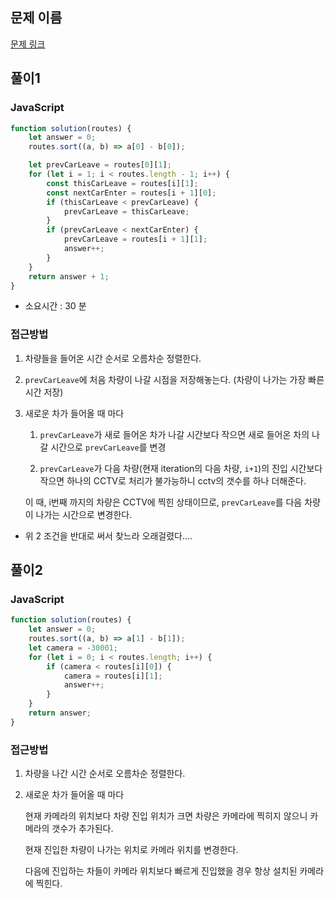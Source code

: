 ## 문제 이름

[문제 링크](https://programmers.co.kr/learn/courses/30/lessons/42884?language=javascript)

## 풀이1

### JavaScript

```javascript
function solution(routes) {
    let answer = 0;
    routes.sort((a, b) => a[0] - b[0]);

    let prevCarLeave = routes[0][1];
    for (let i = 1; i < routes.length - 1; i++) {
        const thisCarLeave = routes[i][1];
        const nextCarEnter = routes[i + 1][0];
        if (thisCarLeave < prevCarLeave) {
            prevCarLeave = thisCarLeave;
        }
        if (prevCarLeave < nextCarEnter) {
            prevCarLeave = routes[i + 1][1];
            answer++;
        }
    }
    return answer + 1;
}
```

-   소요시간 : 30 분

### 접근방법

1. 차량들을 들어온 시간 순서로 오름차순 정렬한다.

2. `prevCarLeave`에 처음 차량이 나갈 시점을 저장해놓는다. (차량이 나가는 가장 빠른 시간 저장)

3. 새로운 차가 들어올 때 마다

    1. `prevCarLeave`가 새로 들어온 차가 나갈 시간보다 작으면 새로 들어온 차의 나갈 시간으로 `prevCarLeave`를 변경

    2. `prevCarLeave`가 다음 차량(현재 iteration의 다음 차량, `i+1`)의 진입 시간보다 작으면 하나의 CCTV로 처리가 불가능하니 cctv의 갯수를 하나 더해준다.

    이 때, i번째 까지의 차량은 CCTV에 찍힌 상태이므로, `prevCarLeave`를 다음 차량이 나가는 시간으로 변경한다.

-   위 2 조건을 반대로 써서 찾느라 오래걸렸다....

## 풀이2

### JavaScript

```javascript
function solution(routes) {
    let answer = 0;
    routes.sort((a, b) => a[1] - b[1]);
    let camera = -30001;
    for (let i = 0; i < routes.length; i++) {
        if (camera < routes[i][0]) {
            camera = routes[i][1];
            answer++;
        }
    }
    return answer;
}
```

### 접근방법

1. 차량을 나간 시간 순서로 오름차순 정렬한다.

2. 새로운 차가 들어올 때 마다

    현재 카메라의 위치보다 차량 진입 위치가 크면 차량은 카메라에 찍히지 않으니 카메라의 갯수가 추가된다.

    현재 진입한 차량이 나가는 위치로 카메라 위치를 변경한다.

    다음에 진입하는 차들이 카메라 위치보다 빠르게 진입했을 경우 항상 설치된 카메라에 찍힌다.
